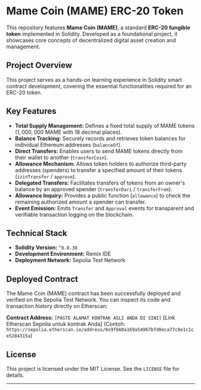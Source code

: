 # Mame Coin (MAME) ERC-20 Token

This repository features **Mame Coin (MAME)**, a standard **ERC-20 fungible token** implemented in Solidity. Developed as a foundational project, it showcases core concepts of decentralized digital asset creation and management.

## Project Overview

This project serves as a hands-on learning experience in Solidity smart contract development, covering the essential functionalities required for an ERC-20 token.

## Key Features

* **Total Supply Management:** Defines a fixed total supply of MAME tokens ($1,000,000$ MAME with 18 decimal places).
* **Balance Tracking:** Securely records and retrieves token balances for individual Ethereum addresses (`balanceOf`).
* **Direct Transfers:** Enables users to send MAME tokens directly from their wallet to another (`transferCoin`).
* **Allowance Mechanism:** Allows token holders to authorize third-party addresses (spenders) to transfer a specified amount of their tokens (`izinTransfer` / `approve`).
* **Delegated Transfers:** Facilitates transfers of tokens from an owner's balance by an approved spender (`transferDari` / `transferFrom`).
* **Allowance Inquiry:** Provides a public function (`allowance`) to check the remaining authorized amount a spender can transfer.
* **Event Emission:** Emits `Transfer` and `Approval` events for transparent and verifiable transaction logging on the blockchain.

## Technical Stack

* **Solidity Version:** `^0.8.30`
* **Development Environment:** Remix IDE
* **Deployment Network:** Sepolia Test Network

## Deployed Contract

The Mame Coin (MAME) contract has been successfully deployed and verified on the Sepolia Test Network. You can inspect its code and transaction history directly on Etherscan:

**Contract Address:** `[PASTE ALAMAT KONTRAK ASLI ANDA DI SINI]`
[Link Etherscan Sepolia untuk kontrak Anda] (Contoh: `https://sepolia.etherscan.io/address/0x9f660a169a54967bfd0eca77c8e1c1ce5284315a`)

## License

This project is licensed under the MIT License. See the `LICENSE` file for details.

---
